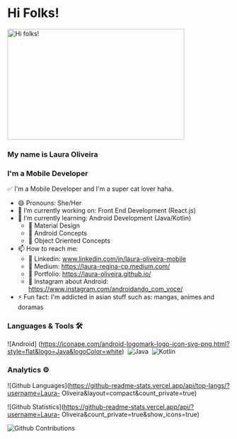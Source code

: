 # Hi Folks! 

<img src="https://steamuserimages-a.akamaihd.net/ugc/2441390788349933701/6B3A31CEC953D38FA7A668ACB0132408811E9D4F/?imw=637&imh=358&ima=fit&impolicy=Letterbox&imcolor=%23000000&letterbox=true" alt="Hi folks!" width=400 height=250/>

### My name is Laura Oliveira 

### I'm a Mobile Developer

✅ I'm a Mobile Developer and I'm a super cat lover haha.

- 😄 Pronouns: She/Her
- 🔭 I’m currently working on: Front End Development (React.js)
- 🌱 I’m currently learning: Android Development (Java/Kotlin)
  - 🎯 Material Design
  - 🎯 Android Concepts
  - 🎯 Object Oriented Concepts
- 📫 How to reach me: 
  - 🎯 Linkedin: www.linkedin.com/in/laura-oliveira-mobile
  - 🎯 Medium:  https://laura-regina-cp.medium.com/
  - 🎯 Portfolio: https://laura-oliveira.github.io/
  - 🎯 Instagram about Android: https://www.instagram.com/androidando_com_voce/
- ⚡ Fun fact: I'm addicted in asian stuff such as: mangas, animes and doramas


### Languages & Tools 🛠  

![Android] (https://iconape.com/android-logomark-logo-icon-svg-png.html?style=flat&logo=Java&logoColor=white)&nbsp;
![Java](https://images.app.goo.gl/PqqphNWpAhkH1sXY8style=flat&logo=Java&logoColor=white)&nbsp;
![Kotlin](https://images.app.goo.gl/v324cvDcpw89jM7m8?style=flat&logo=kotlin)&nbsp;

### Analytics ⚙️

![Github Languages](https://github-readme-stats.vercel.app/api/top-langs/?username=Laura-
Oliveira&layout=compact&count_private=true)

![Github Statistics](https://github-readme-stats.vercel.app/api/?username=Laura-
Oliveira&count_private=true&show_icons=true)

![Github Contributions](https://github-readme-streak-stats.herokuapp.com/?user=Laura-Oliveira&hide_border=true)


<!-- - 👯 I’m looking to collaborate on ... 
- 🤔 I’m looking for help with ...
- 💬 Ask me aboout ... -->
